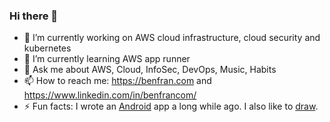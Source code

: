 ### Hi there 👋

<!--
**bfrancom/bfrancom** is a ✨ _special_ ✨ repository because its `README.md` (this file) appears on your GitHub profile.

Here are some ideas to get you started:
-->

- 🔭 I’m currently working on AWS cloud infrastructure, cloud security and kubernetes
- 🌱 I’m currently learning AWS app runner
- 💬 Ask me about AWS, Cloud, InfoSec, DevOps, Music, Habits
- 📫 How to reach me: https://benfran.com and https://www.linkedin.com/in/benfrancom/
- ⚡ Fun facts: I wrote an [Android](https://github.com/bfrancom/ClerkCount) app a long while ago. I also like to [draw](https://benfran.com/tags/comics/).

